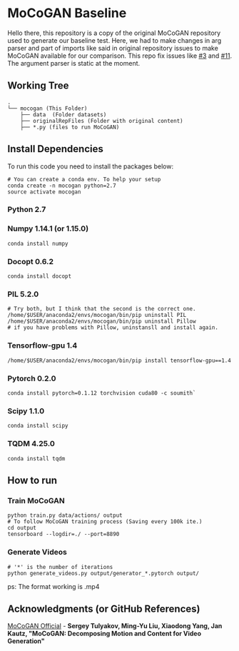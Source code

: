 # MoCoGAN Baseline

Hello there, this repository is a copy of the original MoCoGAN repository used to generate our baseline test. Here, we had to make changes in arg parser and part of imports like said in original repository issues to make MoCoGAN available for our comparison. This repo fix issues like [#3](https://github.com/sergeytulyakov/mocogan/issues/3) and [#11](https://github.com/sergeytulyakov/mocogan/issues/11). The argument parser is static at the moment.

## Working Tree

```
.
└── mocogan (This Folder)
    ├── data  (Folder datasets)
    ├── originalRepFiles (Folder with original content)
    ├── *.py (files to run MoCoGAN)
```

## Install Dependencies

To run this code you need to install the packages below:
	
	
	# You can create a conda env. To help your setup
	conda create -n mocogan python=2.7
	source activate mocogan

### Python 2.7

### Numpy 1.14.1 (or 1.15.0)
	conda install numpy

### Docopt 0.6.2
	conda install docopt

### PIL 5.2.0
	
	# Try both, but I think that the second is the correct one.
	/home/$USER/anaconda2/envs/mocogan/bin/pip uninstall PIL
	/home/$USER/anaconda2/envs/mocogan/bin/pip uninstall Pillow
	# if you have problems with Pillow, uninstansll and install again.

### Tensorflow-gpu 1.4

	/home/$USER/anaconda2/envs/mocogan/bin/pip install tensorflow-gpu==1.4

### Pytorch 0.2.0

	conda install pytorch=0.1.12 torchvision cuda80 -c soumith` 

### Scipy 1.1.0
	conda install scipy
### TQDM 4.25.0
	conda install tqdm
## How to run

### Train MoCoGAN

	python train.py data/actions/ output
	# To follow MoCoGAN training process (Saving every 100k ite.)
	cd output
	tensorboard --logdir=./ --port=8890


### Generate Videos
	
	# '*' is the number of iterations
	python generate_videos.py output/generator_*.pytorch output/
	
ps: The format working is .mp4

## Acknowledgments (or GitHub References)

[MoCoGAN Official](https://github.com/sergeytulyakov/mocogan) - **Sergey Tulyakov, Ming-Yu Liu, Xiaodong Yang, Jan Kautz, "MoCoGAN: Decomposing Motion and Content for Video Generation"**
